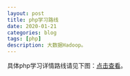 ```yaml
---
layout: post
title: php学习路线
date: 2020-01-21
categories: blog
tags: [php]
description: 大数据Hadoop。
--- 
```


具体php学习详情路线请见下图：<a target="_blank" href="./../../../../../img/PHP课程大纲2016版_看图王.pdf">点击查看</a>。













